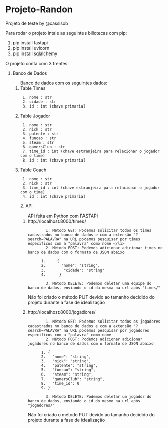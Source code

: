 # Projeto-Randon

Projeto de teste by @cassisob

Para rodar o projeto intale as seguintes biliotecas com pip:

1. pip install fastapi
2. pip install uvicorn
3. pip install sqlalchemy

O projeto conta com 3 frentes:
  1. Banco de Dados
      <ol>Banco de dados com os seguintes dados:
        <li>Table Times </li>
        
          1. nome : str
          2. cidade : str
          3. id : int (chave primaria)
        <li>Table Jogador </li>
        
          1. nome : str
          2. nick : str
          3. patente : str
          4. funcao : str
          5. steam : str
          6. gamersClub : str
          7. time_id : int (chave estranjeira para relacionar o jogador com o time)
          8. id : int (chave primaria)
       <li>Table Coach </li>
       
          1. nome : str
          2. nick : str
          3. time_id : int (chave estranjeira para relacionar o jogador com o time)
          4. id : int (chave primaria)
  
  <ol>
   2. API
      <ol> API feita em Python com FASTAPI
      <li>http://localhost:8000/times/ </li>
        
            1. Método GET: Podemos solicitar todos os times cadastrados no banco de dados e com a extensão "?search=PALAVRA" na URL podemos pesquisar por times especificos com a "palavra" como nome </li>
            2. Método POST: Podemos adicionar adicionar times no banco de dados com o formato de JSON abaixo
    
          1.     {
          2.       "nome": "string",
          3.        "cidade": "string"
          4.      }
    
            3. Método DELETE: Podemos deletar uma equipe do banco de dados, enviando o id da mesma na url após "times/"
 Não foi criado o método PUT devido ao tamanho decidido do projeto durante a fase de idealização 
    <li> http://localhost:8000/jogadores/ </li>
    
            1. Método GET: Podemos solicitar todos os jogadores cadastrados no banco de dados e com a extensão "?search=PALAVRA" na URL podemos pesquisar por jogadores especificos com a "palavra" como nome
            2. Método POST: Podemos adicionar adicionar jogadores no banco de dados com o formato de JSON abaixo
    
          1. {
          2.   "nome": "string",
          3.   "nick": "string",
          4.   "patente": "string",
          5.   "funcao": "string",
          6.   "steam": "string",
          7.   "gamersClub": "string",
          8.   "time_id": 0
          9. }     
    
            3. Método DELETE: Podemos deletar um jogador do banco de dados, enviando o id do mesmo na url após "jogadores/"
 
          
          
 Não foi criado o método PUT devido ao tamanho decidido do projeto durante a fase de idealização 
<ol>
